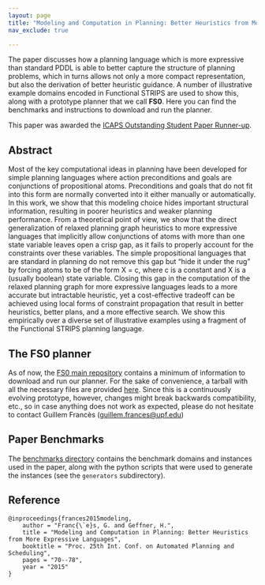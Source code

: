 ```yaml
---
layout: page
title: "Modeling and Computation in Planning: Better Heuristics from More Expressive Languages (ICAPS 2015)"
nav_exclude: true

---
```



The paper discusses how a planning language which is more expressive than standard PDDL is able to better capture
 the structure of planning problems, which in turns allows not only a more compact representation,
 but also the derivation of better heuristic guidance. A number of illustrative example domains encoded in
 Functional STRIPS are used to show this, along with a prototype planner that we call **FS0**.
 Here you can find the benchmarks and instructions to download and run the planner.

 This paper was awarded the [ICAPS Outstanding Student Paper Runner-up](http://icaps15.icaps-conference.org/technical/papers.html).

## Abstract

Most of the key computational ideas in planning have been
developed for simple planning languages where action preconditions and goals are conjunctions of propositional atoms.
Preconditions and goals that do not fit into this form are
normally converted into it either manually or automatically. In
this work, we show that this modeling choice hides important structural information, resulting in poorer heuristics and
weaker planning performance. From a theoretical point of view, we show that the direct generalization of relaxed
planning graph heuristics to more expressive languages that implicitly allow conjunctions of atoms
with more than one state variable leaves open a crisp gap, as it fails to properly account
for the constraints over these variables. The simple propositional languages that are standard in planning do not remove
this gap but “hide it under the rug” by forcing atoms to be of the form X = c, where c is a constant and X is a
(usually boolean) state variable. Closing this gap in the computation of the relaxed planning graph
for more expressive languages leads to a more accurate but intractable heuristic, yet a cost-effective tradeoff
can be achieved using local forms of constraint propagation that result in better heuristics, better
plans, and a more effective search. We show this empirically over a diverse set of illustrative examples
using a fragment of the Functional STRIPS planning language.

## The FS0 planner
As of now, the [FS0 main repository](https://bitbucket.org/gfrances/fs0) contains a minimum of information to download and run our planner. For the sake of convenience, a tarball with all the necessary files are provided [here](https://bitbucket.org/gfrances/pubs/downloads/fs0-planner.tgz). Since this is a continuously evolving prototype, however, changes might break backwards compatibility, etc., so in case anything does not work as expected, please do not hesitate to contact Guillem Francès (<guillem.frances@upf.edu>)

## Paper Benchmarks
The [benchmarks directory](https://bitbucket.org/gfrances/pubs/src/master/icaps2015/benchmarks/) contains the benchmark domains and instances used in the paper, along with the python scripts  that were used to generate the instances (see the `generators` subdirectory).

## Reference

	@inproceedings{frances2015modeling,
		author = "Franc{\`e}s, G. and Geffner, H.",
		title = "Modeling and Computation in Planning: Better Heuristics from More Expressive Languages",
		booktitle = "Proc. 25th Int. Conf. on Automated Planning and Scheduling",
		pages = "70--78",
		year = "2015"
	}
